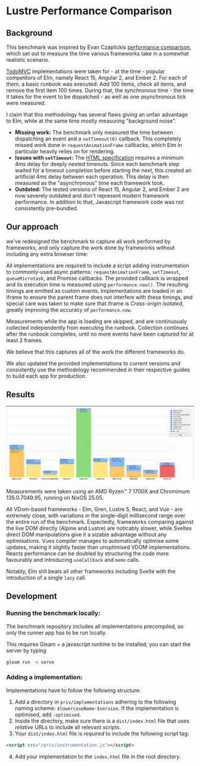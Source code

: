 # Lustre Performance Comparison

## Background

This benchmark was inspired by Evan Czaplickis [performance comparison](https://github.com/evancz/react-angular-ember-elm-performance-comparison/),
which set out to measure the time various frameworks take in a somewhat realistic scenario.

[TodoMVC](https://todomvc.com) implementations were taken for - at the time -
popular competitors of Elm, namely React 15, Angular 2, and Ember 2. For each of
them, a basic runbook was executed: Add 100 items, check all items, and remove
the first item 100 times. During that, the _synchronous_ time - the time it
takes for the event to be dispatched - as well as one _asynchronous_ tick were
measured. 

I claim that this methodology has several flaws giving an unfair advantage to Elm,
while at the same time mostly measuring "background noise".

- **Missing work:** The benchmark only measured the time between dispatching an
  event and a `setTimeout(0)` callback. This completely missed work done in
  `requestAnimationFrame` callbacks, which Elm in particular heavily relies on
  for rendering.
- **Issues with `setTimeout`:** The [HTML specification](https://html.spec.whatwg.org/multipage/timers-and-user-prompts.html#timers)
  requires a minimum 4ms delay for deeply nested timeouts. Since each benchmark
  step waited for a timeout completion before starting the next, this created an
  artificial 4ms delay between each operation. This delay is then measured as the
  "asynchronous" time each framework took.
- **Outdated:** The tested versions of React 15, Angular 2, and Ember 2 are now
  severely outdated and don't represent modern framework performance. In addition
  to that, Javascript framework code was not consistently pre-bundled.

## Our approach

we've redesigned the benchmark to capture all work performed by frameworks, and
only capture the work done by frameworks without including any extra browser
time:
 
All implementations are required to include a script adding instrumentation to
commonly-used async patterns: `requestAnimationFrame`, `setTimeout`,
`queueMicrotask`, and Promise callbacks. The provided callback is wrapped and
its execution time is measured using `performance.now()`. The resulting timings
are emitted as custom events. Implementations are loaded in an Iframe to ensure
the parent frame does not interfere with these timings, and special care was
taken to make sure that iframe is _Cross-origin isolated_, greatly improving the
accuracy of `performance.now`.

Measurements while the app is loading are skipped, and are continuously
collected independently from executing the runbook. Collection continues after
the runbook completes, until no more events have been captured for at least 2
frames.

We believe that this captures all of the work the different frameworks do.

We also updated the provided implementations to current versions and consistently
use the methodology recommended in their respective guides to build each app
for production.

## Results

![](./docs/results-100.png)

Measurements were taken using an AMD Ryzen™ 7 1700X and Chromimum 135.0.7049.95,
running on NixOS 25.05.

All VDom-based frameworks - Elm, Gren, Lustre 5, React, and Vue - are extremely
close, with variations in the single-digit millisecond range over the entire run
of the benchmark. Expectedly, frameworks comparing against the live DOM directly
(Alpine and Lustre) are noticably slower, while Sveltes direct DOM manipulations
give it a sizable advantage without any optimisations. Vues compiler manages to
automatically optimise some updates, making it slightly faster than unoptimised
VDOM implementations. Reacts performance can be doubled by structuring the
code more favourably and introducing `useCallback` and `memo` calls.

Notably, Elm still beats all other frameworks including Svelte with the
introduction of a single `lazy` call.

## Development

### Running the benchmark locally:

The benchmark repository includes all implementations precompiled, so only the
runner app has to be run locally.

This requires Gleam + a javascript runtime to be installed; you can start the
server by typing

```sh
gleam run -m serve
```

### Adding a implementation:

Implementations have to follow the following structure:

1. Add a directory in `priv/implementations` adhering to the following naming scheme: `$lowercaseName-$version`. If the implementation is optimised, add `-optimised`.
2. Inside the directory, make sure there is a `dist/index.html` file that uses _relative_ URLs to include all relevant scripts.
3. Your `dist/index.html` file is _required_ to include the following script tag:
  ```html
  <script src="/priv/instrumentation.js"></script>
  ```
4. Add your implementation to the `index.html` file in the root directory.


